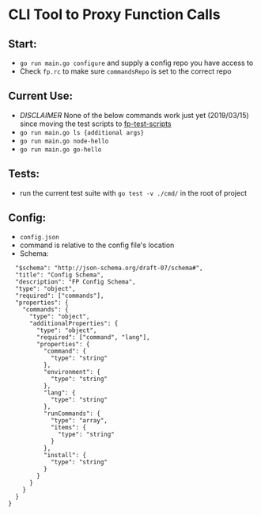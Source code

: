 # CLI Tool to Proxy Function Calls

## Start:

- `go run main.go configure` and supply a config repo you have access to
- Check `fp.rc` to make sure `commandsRepo` is set to the correct repo

## Current Use:

- _DISCLAIMER_ None of the below commands work just yet (2019/03/15) since moving the test scripts to [fp-test-scripts](https://github.com/HunterEl/fp-test-scripts/)
- `go run main.go ls {additional args}`
- `go run main.go node-hello`
- `go run main.go go-hello`

## Tests:

- run the current test suite with `go test -v ./cmd/` in the root of project

## Config:

- `config.json`
- command is relative to the config file's location
- Schema:

```{
  "$schema": "http://json-schema.org/draft-07/schema#",
  "title": "Config Schema",
  "description": "FP Config Schema",
  "type": "object",
  "required": ["commands"],
  "properties": {
    "commands": {
      "type": "object",
      "additionalProperties": {
        "type": "object",
        "required": ["command", "lang"],
        "properties": {
          "command": {
            "type": "string"
          },
          "environment": {
            "type": "string"
          },
          "lang": {
            "type": "string"
          },
          "runCommands": {
            "type": "array",
            "items": {
              "type": "string"
            }
          },
          "install": {
            "type": "string"
          }
        }
      }
    }
  }
}
```
